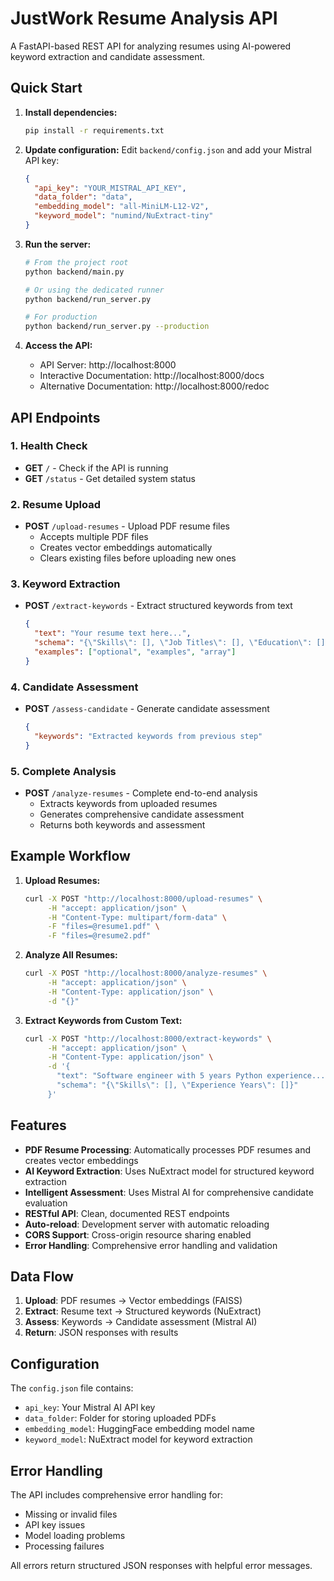 # JustWork Resume Analysis API

A FastAPI-based REST API for analyzing resumes using AI-powered keyword extraction and candidate assessment.

## Quick Start

1. **Install dependencies:**
   ```bash
   pip install -r requirements.txt
   ```

2. **Update configuration:**
   Edit `backend/config.json` and add your Mistral API key:
   ```json
   {
     "api_key": "YOUR_MISTRAL_API_KEY",
     "data_folder": "data",
     "embedding_model": "all-MiniLM-L12-V2",
     "keyword_model": "numind/NuExtract-tiny"
   }
   ```

3. **Run the server:**
   ```bash
   # From the project root
   python backend/main.py
   
   # Or using the dedicated runner
   python backend/run_server.py
   
   # For production
   python backend/run_server.py --production
   ```

4. **Access the API:**
   - API Server: http://localhost:8000
   - Interactive Documentation: http://localhost:8000/docs
   - Alternative Documentation: http://localhost:8000/redoc

## API Endpoints

### 1. Health Check
- **GET** `/` - Check if the API is running
- **GET** `/status` - Get detailed system status

### 2. Resume Upload
- **POST** `/upload-resumes` - Upload PDF resume files
  - Accepts multiple PDF files
  - Creates vector embeddings automatically
  - Clears existing files before uploading new ones

### 3. Keyword Extraction
- **POST** `/extract-keywords` - Extract structured keywords from text
  ```json
  {
    "text": "Your resume text here...",
    "schema": "{\"Skills\": [], \"Job Titles\": [], \"Education\": []}",
    "examples": ["optional", "examples", "array"]
  }
  ```

### 4. Candidate Assessment
- **POST** `/assess-candidate` - Generate candidate assessment
  ```json
  {
    "keywords": "Extracted keywords from previous step"
  }
  ```

### 5. Complete Analysis
- **POST** `/analyze-resumes` - Complete end-to-end analysis
  - Extracts keywords from uploaded resumes
  - Generates comprehensive candidate assessment
  - Returns both keywords and assessment

## Example Workflow

1. **Upload Resumes:**
   ```bash
   curl -X POST "http://localhost:8000/upload-resumes" \
        -H "accept: application/json" \
        -H "Content-Type: multipart/form-data" \
        -F "files=@resume1.pdf" \
        -F "files=@resume2.pdf"
   ```

2. **Analyze All Resumes:**
   ```bash
   curl -X POST "http://localhost:8000/analyze-resumes" \
        -H "accept: application/json" \
        -H "Content-Type: application/json" \
        -d "{}"
   ```

3. **Extract Keywords from Custom Text:**
   ```bash
   curl -X POST "http://localhost:8000/extract-keywords" \
        -H "accept: application/json" \
        -H "Content-Type: application/json" \
        -d '{
          "text": "Software engineer with 5 years Python experience...",
          "schema": "{\"Skills\": [], \"Experience Years\": []}"
        }'
   ```

## Features

- **PDF Resume Processing**: Automatically processes PDF resumes and creates vector embeddings
- **AI Keyword Extraction**: Uses NuExtract model for structured keyword extraction
- **Intelligent Assessment**: Uses Mistral AI for comprehensive candidate evaluation
- **RESTful API**: Clean, documented REST endpoints
- **Auto-reload**: Development server with automatic reloading
- **CORS Support**: Cross-origin resource sharing enabled
- **Error Handling**: Comprehensive error handling and validation

## Data Flow

1. **Upload**: PDF resumes → Vector embeddings (FAISS)
2. **Extract**: Resume text → Structured keywords (NuExtract)
3. **Assess**: Keywords → Candidate assessment (Mistral AI)
4. **Return**: JSON responses with results

## Configuration

The `config.json` file contains:
- `api_key`: Your Mistral AI API key
- `data_folder`: Folder for storing uploaded PDFs
- `embedding_model`: HuggingFace embedding model name
- `keyword_model`: NuExtract model for keyword extraction

## Error Handling

The API includes comprehensive error handling for:
- Missing or invalid files
- API key issues
- Model loading problems
- Processing failures

All errors return structured JSON responses with helpful error messages.
